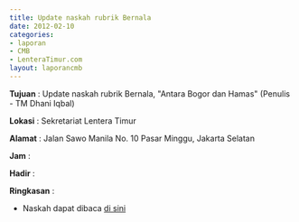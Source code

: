 ```yaml
---
title: Update naskah rubrik Bernala
date: 2012-02-10
categories:
- laporan
- CMB
- LenteraTimur.com
layout: laporancmb
---
```


**Tujuan** : Update naskah rubrik Bernala, "Antara Bogor dan Hamas" (Penulis - TM Dhani Iqbal)

**Lokasi** : Sekretariat Lentera Timur 

**Alamat** : Jalan Sawo Manila No. 10 Pasar Minggu, Jakarta Selatan

**Jam** : 

**Hadir** :  


**Ringkasan** : 
* Naskah dapat dibaca [di sini](http://www.lenteratimur.com/2012/02/antara-bogor-dan-hamas/)
